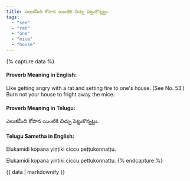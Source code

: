 ```yaml
---
title: ఎలుకమీది కోపాన యింటికి చిచ్చు పెట్టుకొన్నట్టు.
tags:
  - "see"
  - "rat"
  - "one"
  - "mice"
  - "house"
---
```


{% capture data %}
#### Proverb Meaning in English:
Like getting angry with a rat and setting fire to one's house.
(See No. 53.)
Burn not your house to fright away the mice.

#### Proverb Meaning in Telugu:
ఎలుకమీది కోపాన యింటికి చిచ్చు పెట్టుకొన్నట్టు.

#### Telugu Sametha in English:
Elukamīdi kōpāna yiṇṭiki ciccu peṭṭukonnaṭṭu.

Elukamidi kopana yintiki ciccu pettukonnattu.
{% endcapture %}

{{ data | markdownify }}

